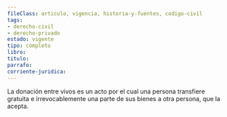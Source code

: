 ```yaml
---
fileClass: articulo, vigencia, historia-y-fuentes, codigo-civil
tags:
- derecho-civil
- derecho-privado
estado: vigente
tipo: completo
libro:
titulo:
parrafo:
corriente-juridica:
---
```

La donación entre vivos es un acto por el cual una persona transfiere gratuita e irrevocablemente una parte de sus bienes a otra persona, que la acepta.